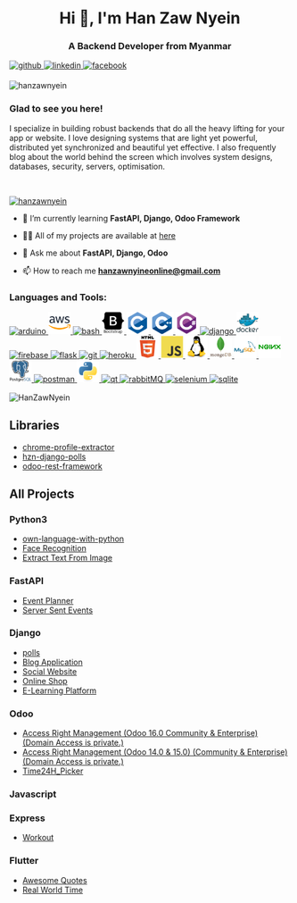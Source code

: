 <h1 align="center">Hi 👋, I'm Han Zaw Nyein</h1>
<h3 align="center">A Backend Developer from Myanmar</h3>

<a href="https://github.com/HanZawNyein" target="_blank">
<img src=https://img.shields.io/badge/github-%2324292e.svg?&style=for-the-badge&logo=github&logoColor=white alt=github style="margin-bottom: 5px;" />
</a>
<a href="https://linkedin.com/in/hanzawnyein" target="_blank">
<img src=https://img.shields.io/badge/linkedin-%231E77B5.svg?&style=for-the-badge&logo=linkedin&logoColor=white alt=linkedin style="margin-bottom: 5px;" />
</a>
<a href="https://www.facebook.com/hanzawnyeindev" target="_blank">
<img src=https://img.shields.io/badge/facebook-%232E87FB.svg?&style=for-the-badge&logo=facebook&logoColor=white alt=facebook style="margin-bottom: 5px;" />
</a>  


<p align="left"> <img src="https://komarev.com/ghpvc/?username=hanzawnyein&label=Profile%20views&color=0e75b6&style=flat" alt="hanzawnyein" /> </p>

### Glad to see you here!  
I specialize in building robust backends that do all the heavy lifting for your app or website. I love designing systems that are light yet powerful, distributed yet synchronized and beautiful yet effective. I also frequently blog about the world behind the screen which involves system designs, databases, security, servers, optimisation.  

<br/>  

<p align="left"> <a href="https://github.com/ryo-ma/github-profile-trophy"><img src="https://github-profile-trophy.vercel.app/?username=hanzawnyein" alt="hanzawnyein" /></a> </p>

- 🌱 I’m currently learning **FastAPI, Django, Odoo Framework**

- 👨‍💻 All of my projects are available at [here](https://github.com/HanZawNyein/HanZawNyein#libraries)

- 💬 Ask me about **FastAPI, Django, Odoo**

- 📫 How to reach me **hanzawnyineonline@gmail.com**
</p>

<h3 align="left">Languages and Tools:</h3>
<p align="left"> <a href="https://www.arduino.cc/" target="_blank" rel="noreferrer"> <img src="https://cdn.worldvectorlogo.com/logos/arduino-1.svg" alt="arduino" width="40" height="40"/> </a> <a href="https://aws.amazon.com" target="_blank" rel="noreferrer"> <img src="https://raw.githubusercontent.com/devicons/devicon/master/icons/amazonwebservices/amazonwebservices-original-wordmark.svg" alt="aws" width="40" height="40"/> </a> <a href="https://www.gnu.org/software/bash/" target="_blank" rel="noreferrer"> <img src="https://www.vectorlogo.zone/logos/gnu_bash/gnu_bash-icon.svg" alt="bash" width="40" height="40"/> </a> <a href="https://getbootstrap.com" target="_blank" rel="noreferrer"> <img src="https://raw.githubusercontent.com/devicons/devicon/master/icons/bootstrap/bootstrap-plain-wordmark.svg" alt="bootstrap" width="40" height="40"/> </a> <a href="https://www.cprogramming.com/" target="_blank" rel="noreferrer"> <img src="https://raw.githubusercontent.com/devicons/devicon/master/icons/c/c-original.svg" alt="c" width="40" height="40"/> </a> <a href="https://www.w3schools.com/cpp/" target="_blank" rel="noreferrer"> <img src="https://raw.githubusercontent.com/devicons/devicon/master/icons/cplusplus/cplusplus-original.svg" alt="cplusplus" width="40" height="40"/> </a> <a href="https://www.w3schools.com/cs/" target="_blank" rel="noreferrer"> <img src="https://raw.githubusercontent.com/devicons/devicon/master/icons/csharp/csharp-original.svg" alt="csharp" width="40" height="40"/> </a> <a href="https://www.djangoproject.com/" target="_blank" rel="noreferrer"> <img src="https://cdn.worldvectorlogo.com/logos/django.svg" alt="django" width="40" height="40"/> </a> <a href="https://www.docker.com/" target="_blank" rel="noreferrer"> <img src="https://raw.githubusercontent.com/devicons/devicon/master/icons/docker/docker-original-wordmark.svg" alt="docker" width="40" height="40"/> </a> <a href="https://firebase.google.com/" target="_blank" rel="noreferrer"> <img src="https://www.vectorlogo.zone/logos/firebase/firebase-icon.svg" alt="firebase" width="40" height="40"/> </a> <a href="https://flask.palletsprojects.com/" target="_blank" rel="noreferrer"> <img src="https://www.vectorlogo.zone/logos/pocoo_flask/pocoo_flask-icon.svg" alt="flask" width="40" height="40"/> </a> <a href="https://git-scm.com/" target="_blank" rel="noreferrer"> <img src="https://www.vectorlogo.zone/logos/git-scm/git-scm-icon.svg" alt="git" width="40" height="40"/> </a> <a href="https://heroku.com" target="_blank" rel="noreferrer"> <img src="https://www.vectorlogo.zone/logos/heroku/heroku-icon.svg" alt="heroku" width="40" height="40"/> </a> <a href="https://www.w3.org/html/" target="_blank" rel="noreferrer"> <img src="https://raw.githubusercontent.com/devicons/devicon/master/icons/html5/html5-original-wordmark.svg" alt="html5" width="40" height="40"/> </a> <a href="https://developer.mozilla.org/en-US/docs/Web/JavaScript" target="_blank" rel="noreferrer"> <img src="https://raw.githubusercontent.com/devicons/devicon/master/icons/javascript/javascript-original.svg" alt="javascript" width="40" height="40"/> </a> <a href="https://www.linux.org/" target="_blank" rel="noreferrer"> <img src="https://raw.githubusercontent.com/devicons/devicon/master/icons/linux/linux-original.svg" alt="linux" width="40" height="40"/> </a> <a href="https://www.mongodb.com/" target="_blank" rel="noreferrer"> <img src="https://raw.githubusercontent.com/devicons/devicon/master/icons/mongodb/mongodb-original-wordmark.svg" alt="mongodb" width="40" height="40"/> </a> <a href="https://www.mysql.com/" target="_blank" rel="noreferrer"> <img src="https://raw.githubusercontent.com/devicons/devicon/master/icons/mysql/mysql-original-wordmark.svg" alt="mysql" width="40" height="40"/> </a> <a href="https://www.nginx.com" target="_blank" rel="noreferrer"> <img src="https://raw.githubusercontent.com/devicons/devicon/master/icons/nginx/nginx-original.svg" alt="nginx" width="40" height="40"/> </a> <a href="https://www.postgresql.org" target="_blank" rel="noreferrer"> <img src="https://raw.githubusercontent.com/devicons/devicon/master/icons/postgresql/postgresql-original-wordmark.svg" alt="postgresql" width="40" height="40"/> </a> <a href="https://postman.com" target="_blank" rel="noreferrer"> <img src="https://www.vectorlogo.zone/logos/getpostman/getpostman-icon.svg" alt="postman" width="40" height="40"/> </a> <a href="https://www.python.org" target="_blank" rel="noreferrer"> <img src="https://raw.githubusercontent.com/devicons/devicon/master/icons/python/python-original.svg" alt="python" width="40" height="40"/> </a> <a href="https://www.qt.io/" target="_blank" rel="noreferrer"> <img src="https://upload.wikimedia.org/wikipedia/commons/0/0b/Qt_logo_2016.svg" alt="qt" width="40" height="40"/> </a> <a href="https://www.rabbitmq.com" target="_blank" rel="noreferrer"> <img src="https://www.vectorlogo.zone/logos/rabbitmq/rabbitmq-icon.svg" alt="rabbitMQ" width="40" height="40"/> </a> <a href="https://www.selenium.dev" target="_blank" rel="noreferrer"> <img src="https://raw.githubusercontent.com/detain/svg-logos/780f25886640cef088af994181646db2f6b1a3f8/svg/selenium-logo.svg" alt="selenium" width="40" height="40"/> </a> <a href="https://www.sqlite.org/" target="_blank" rel="noreferrer"> <img src="https://www.vectorlogo.zone/logos/sqlite/sqlite-icon.svg" alt="sqlite" width="40" height="40"/> </a> </p>

<p><img align="center" src="https://github-readme-streak-stats.herokuapp.com/?user=HanZawNyein" alt="HanZawNyein" /></p>

  
  ## Libraries
  - <a href="https://pypi.org/project/chrome-profile-extractor/">chrome-profile-extractor</a>
  - <a href="https://pypi.org/project/hzn-django-polls/">hzn-django-polls</a>
  - <a href="https://pypi.org/project/odoo-rest-framework/">odoo-rest-framework</a>


  ## All Projects
  
  ### Python3
  - <a href="https://github.com/HanZawNyein/own-language-with-python">own-language-with-python</a>
  - <a href="https://github.com/HanZawNyein/face-recognition-python3.git">Face Recognition</a>
  - <a href="https://github.com/HanZawNyein/extract-text-from-image-python3">Extract Text From Image</a>
  
  ### FastAPI
   - <a href="https://github.com/HanZawNyein/planner-fastapi.git">Event Planner</a>
   - <a href="https://github.com/HanZawNyein/sse-fastapi">Server Sent Events</a>
  
  ### Django
  - <a href="https://github.com/HanZawNyein/polls-django4.git">polls</a>
  - <a href="https://github.com/HanZawNyein/django4-blogapplication">Blog Application</a>
  - <a href="https://github.com/HanZawNyein/django4-SocialWebsite">Social Website</a>
  - <a href="https://github.com/HanZawNyein/django4-OnlineShop">Online Shop</a>
  - <a href="https://github.com/HanZawNyein/Django4-E-Learning-Platform">E-Learning Platform</a>
  
  ### Odoo
  - <a href="https://github.com/HanZawNyein/access_right_management_odoo16ce">Access Right Management (Odoo 16.0 Community & Enterprise) (Domain Access is private.)<a>
  - <a href="https://github.com/HanZawNyein/access_right_management_community">Access Right Management (Odoo 14.0 & 15.0) (Community & Enterprise) (Domain Access is private.)<a>
  - <a href="https://github.com/HanZawNyein/Time24H_Picker">Time24H_Picker</a>
<!--   - <a href="https://github.com/HanZawNyein/odoo_pdf_report_for_mm.git">Myanmar PDF Report</a> -->
  
  ### Javascript
  
  ### Express
  - <a href="https://github.com/HanZawNyein/workout-mern-stack.git">Workout</a>
  
  ### Flutter
  - <a href="https://github.com/HanZawNyein/awesome_quotes_flutter">Awesome Quotes</a>
  - <a href="https://github.com/HanZawNyein/real_world_time_app_flutter">Real World Time </a>


